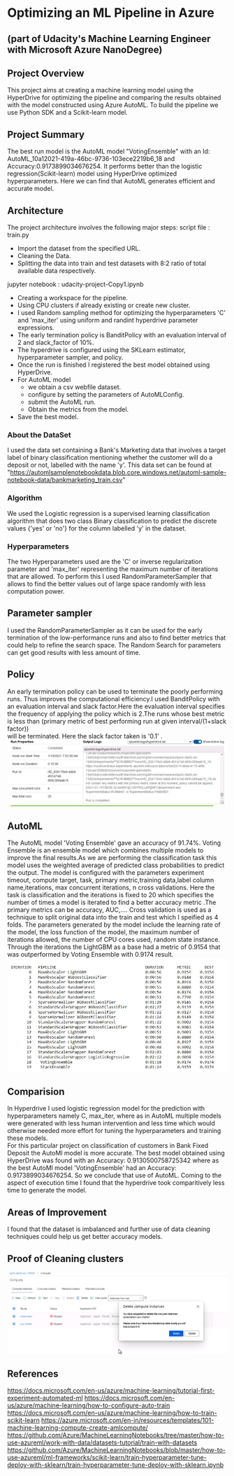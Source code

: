 # Optimizing an ML Pipeline in Azure
## (part of Udacity's Machine Learning Engineer with Microsoft Azure NanoDegree)

## Project Overview
This project aims at creating a machine learning model using the HyperDrive for optimizing the pipeline and comparing the results obtained with the model constructed using Azure AutoML.
To build the pipeline we use Python SDK and a Scikit-learn model.

## Project Summary
The best run model is the AutoML model "VotingEnsemble" with an Id: AutoML_10a12021-419a-46bc-9736-103ece2219b6_18 and Accuracy:0.9173899034676254.
It performs better than the logistic regression(Scikit-learn) model using HyperDrive optimized hyperparameters. 
Here we can find that AutoML generates efficient and accurate model.

## Architecture
The project architecture involves the following major steps:
script file : train.py
* Import the dataset from the specified URL.
* Cleaning the Data.
* Splitting the data into train and test datasets with 8:2 ratio of total available data respectively.

jupyter notebook : udacity-project-Copy1.ipynb
* Creating a workspace for the pipeline.
* Using CPU clusters if already existing or create new cluster.
* I used Random sampling method for optimizing the hyperparameters 'C' and 'max_iter' using uniform and randint hyperdrive parameter expressions.
* The early termination policy is BanditPolicy with an evaluation interval of 2 and slack_factor of 10%.
* The hyperdrive is configured using the SKLearn estimator, hyperparameter sampler, and policy.
* Once the run is finished I registered the best model obtained using HyperDrive.
* For AutoML model
  * we obtain a csv webfile dataset.
  * configure by setting the parameters of AutoMLConfig.
  * submit the AutoML run.
  * Obtain the metrics from the model.
* Save the best model.


### About the DataSet
I used the data set containing a Bank's Marketing data that involves a target label of binary classification mentioning whether the customer will do a deposit or not, labelled with the name 'y'. This data set can be found at "https://automlsamplenotebookdata.blob.core.windows.net/automl-sample-notebook-data/bankmarketing_train.csv"

### Algorithm
We used the Logistic regression is a supervised learning classification algorithm that does two class Binary classification to predict the discrete values {'yes' or 'no'} for the column labelled 'y' in the dataset.


### Hyperparameters
The two Hyperparameters used are the 'C' or inverse regularization parameter and 'max_iter' representing the maximum number of iterations that are allowed. To perform this I used RandomParameterSampler that allows to find the better values out of large space randomly with less computation power.

## Parameter sampler
I used the RandomParameterSampler as it can be used for the early termination of the low-performance runs and also to find better metrics that could help to refine the search space. The Random Search for parameters can get good results with less amount of time.
## Policy
An early termination policy can be used to terminate the poorly performing runs. Thus improves the computational efficiency.I used BanditPolicy with an evaluation interval and slack factor.Here the evaluation interval specifies the frequency of applying the policy which is 2.The runs whose best metric is less than
                                      (primary metric of best performing run at given interval/(1+slack factor))     
will be terminated. Here the slack factor taken is '0.1' .
![hyperdrive](az1.JPG) 

## AutoML
The AutoML model 'Voting Ensemble' gave an accuracy of 91.74%. Voting Ensemble is an ensemble model which combines multiple models to improve the final results.As we are performing the classification task this model uses the weighted average of predicted class probabilities to predict the output.
The model is configured with the parameters experiment timeout, compute target, task, primary metric,training data,label column name,iterations, max concurrent iterations, n cross validations. Here the task is classification and the iterations is fixed to 20 which specifies the number of times a model is iterated to find a better accuracy metric .The primary metrics can be accuracy, AUC,.... Cross validation is used as a technique to split original data into the train and test which I speified as 4 folds.
The parameters generated by the model include the learning rate of the model, the loss function of the model, the maximum number of iterations allowed, the number of CPU cores used, random state instance. Through the iterations the LightGBM as a base had a metric of 0.9154 that was outperformed by Voting Ensemble with 0.9174 result.                                                                                                                            
![iterations](autoML_iter.JPG)

## Comparision
In Hyperdrive I used logistic regression model for the prediction with hyperparameters namely C, max_iter, where as in AutoML multiple models were generated with less human intervention and less time which would otherwise needed more effort for tuning the hyperparameters and training these models.  
For this particular project on classification of customers in Bank Fixed Deposit the AutoMl model is more accurate.
The best model obtained using HyperDrive was found with an Accuracy: 0.9130500758725342 where as the best AutoMl model 'VotingEnsemble' had an Accuracy: 0.9173899034676254. So we conclude that use of AutoML.
Coming to the aspect of execution time I found that the hyperdrive took comparitively less time to generate the model.

## Areas of Improvement
I found that the dataset is imbalanced and further use of data cleaning techniques could help us get better accuracy models.

## Proof of Cleaning clusters
![delete](d1.JPG)


## References
https://docs.microsoft.com/en-us/azure/machine-learning/tutorial-first-experiment-automated-ml
https://docs.microsoft.com/en-us/azure/machine-learning/how-to-configure-auto-train
https://docs.microsoft.com/en-us/azure/machine-learning/how-to-train-scikit-learn
https://azure.microsoft.com/en-in/resources/templates/101-machine-learning-compute-create-amlcompute/
https://github.com/Azure/MachineLearningNotebooks/tree/master/how-to-use-azureml/work-with-data/datasets-tutorial/train-with-datasets
https://github.com/Azure/MachineLearningNotebooks/blob/master/how-to-use-azureml/ml-frameworks/scikit-learn/train-hyperparameter-tune-deploy-with-sklearn/train-hyperparameter-tune-deploy-with-sklearn.ipynb
